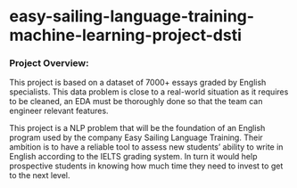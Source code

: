 # easy-sailing-language-training-machine-learning-project-dsti
<h3>Project Overview:</h3>
<p>This project is based on a dataset of 7000+ essays graded by English specialists. This data problem is close to a real-world situation as it requires to be cleaned, an EDA must be thoroughly done so that the team can engineer relevant features.</p>
<p>This project is a NLP problem that will be the foundation of an English program used by the company Easy Sailing Language Training. Their ambition is to have a reliable tool to assess new students’ ability to write in English according to the IELTS grading system. In turn it would help prospective students in knowing how much time they need to invest to get to the next level.</p>
